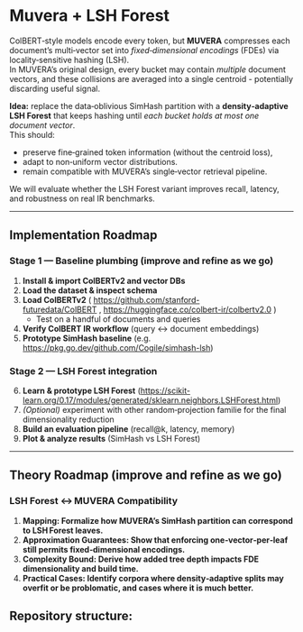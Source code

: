 # Muvera + LSH Forest

ColBERT‑style models encode every token, but **MUVERA** compresses each document’s multi‑vector set into *fixed‑dimensional encodings* (FDEs) via locality‑sensitive hashing (LSH).  
In MUVERA’s original design, every bucket may contain *multiple* document vectors, and these collisions are averaged into a single centroid - potentially discarding useful signal.

**Idea:** replace the data‑oblivious SimHash partition with a **density‑adaptive LSH Forest** that keeps hashing until *each bucket holds at most one document vector*.  
This should:

* preserve fine‑grained token information (without the centroid loss),  
* adapt to non‑uniform vector distributions.  
* remain compatible with MUVERA’s single‑vector retrieval pipeline.

We will evaluate whether the LSH Forest variant improves recall, latency, and robustness on real IR benchmarks.

---

## Implementation Roadmap

### Stage 1 — Baseline plumbing (improve and refine as we go)

1. **Install & import ColBERTv2 and vector DBs**  
2. **Load the dataset & inspect schema**  
3. **Load ColBERTv2** ( <https://github.com/stanford-futuredata/ColBERT> , <https://huggingface.co/colbert-ir/colbertv2.0> )  
   * Test on a handful of documents and queries  
4. **Verify ColBERT IR workflow** (query ↔ document embeddings)  
5. **Prototype SimHash baseline** (e.g. <https://pkg.go.dev/github.com/Cogile/simhash-lsh>)  

### Stage 2 — LSH Forest integration 

6. **Learn & prototype LSH Forest** (<https://scikit-learn.org/0.17/modules/generated/sklearn.neighbors.LSHForest.html>)  
7. *(Optional)* experiment with other random‑projection familie for the final dimensionality reduction  
8. **Build an evaluation pipeline** (recall@k, latency, memory)  
9. **Plot & analyze results** (SimHash vs LSH Forest)  

---

## Theory Roadmap (improve and refine as we go)

### LSH Forest ↔ MUVERA Compatibility

1. **Mapping: Formalize how MUVERA’s SimHash partition can correspond to LSH Forest leaves.**
2. **Approximation Guarantees: Show that enforcing one‑vector‑per‑leaf still permits fixed‑dimensional encodings.**  
3. **Complexity Bound: Derive how added tree depth impacts FDE dimensionality and build time.** 
4. **Practical Cases: Identify corpora where density‑adaptive splits may overfit or be problomatic, and cases where it is much better.**


## Repository structure:


